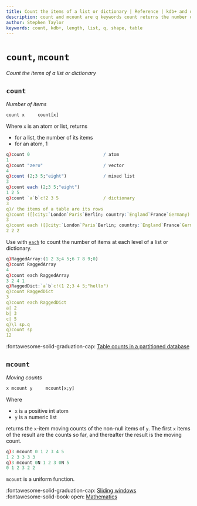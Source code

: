 ```yaml
---
title: Count the items of a list or dictionary | Reference | kdb+ and q documentation
description: count and mcount are q keywords count returns the number of items in a list. mcount returns a moving count of the non-null items of a list. 
author: Stephen Taylor
keywords: count, kdb+, length, list, q, shape, table
---
```

# `count`, `mcount`


_Count the items of a list or dictionary_




## `count`

_Number of items_

```txt
count x     count[x]
```

Where `x` is an atom or list, returns

-   for a list, the number of its items
-   for an atom, 1

```q
q)count 0                            / atom
1
q)count "zero"                       / vector
4
q)count (2;3 5;"eight")              / mixed list
3
q)count each (2;3 5;"eight")
1 2 5
q)count `a`b`c!2 3 5                 / dictionary
3
q)/ the items of a table are its rows
q)count ([]city:`London`Paris`Berlin; country:`England`France`Germany)
3
q)count each ([]city:`London`Paris`Berlin; country:`England`France`Germany)
2 2 2
```

Use with [`each`](maps.md#each) to count the number of items at each level of a list or dictionary.

```q
q)RaggedArray:(1 2 3;4 5;6 7 8 9;0)
q)count RaggedArray
4
q)count each RaggedArray
3 2 4 1
q)RaggedDict:`a`b`c!(1 2;3 4 5;"hello")
q)count RaggedDict
3
q)count each RaggedDict
a| 2
b| 3
c| 5
q)\l sp.q
q)count sp
12
```

:fontawesome-solid-graduation-cap:
[Table counts in a partitioned database](../kb/partition.md#table-counts)


## `mcount`

_Moving counts_

```txt
x mcount y     mcount[x;y]
```

Where

-   `x` is a positive int atom
-   `y` is a numeric list

returns the `x`-item moving counts of the non-null items of `y`. The first `x` items of the result are the counts so far, and thereafter the result is the moving count.

```q
q)3 mcount 0 1 2 3 4 5
1 2 3 3 3 3
q)3 mcount 0N 1 2 3 0N 5
0 1 2 3 2 2
```

`mcount` is a uniform function. 

:fontawesome-solid-graduation-cap:
[Sliding windows](../kb/programming-idioms.md#how-do-i-apply-a-function-to-a-sequence-sliding-window)
<br>
:fontawesome-solid-book-open:
[Mathematics](../basics/math.md)



